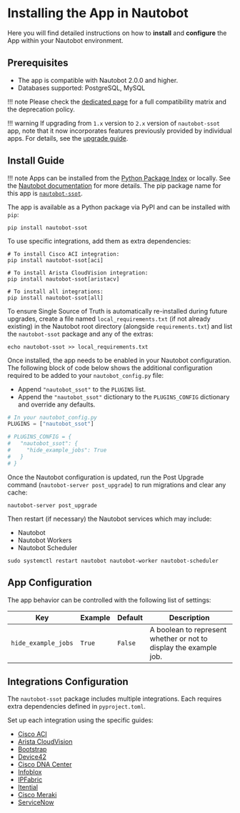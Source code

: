 # Installing the App in Nautobot

Here you will find detailed instructions on how to **install** and **configure** the App within your Nautobot environment.

## Prerequisites

- The app is compatible with Nautobot 2.0.0 and higher.
- Databases supported: PostgreSQL, MySQL

!!! note
    Please check the [dedicated page](compatibility_matrix.md) for a full compatibility matrix and the deprecation policy.

!!! warning
    If upgrading from `1.x` version to `2.x` version of `nautobot-ssot` app, note that it now incorporates features previously provided by individual apps. For details, see the [upgrade guide](../admin/upgrade.md).

## Install Guide

!!! note
    Apps can be installed from the [Python Package Index](https://pypi.org/) or locally. See the [Nautobot documentation](https://docs.nautobot.com/projects/core/en/stable/user-guide/administration/installation/app-install/) for more details. The pip package name for this app is [`nautobot-ssot`](https://pypi.org/project/nautobot-ssot/).

The app is available as a Python package via PyPI and can be installed with `pip`:

```shell
pip install nautobot-ssot
```

To use specific integrations, add them as extra dependencies:

```shell
# To install Cisco ACI integration:
pip install nautobot-ssot[aci]

# To install Arista CloudVision integration:
pip install nautobot-ssot[aristacv]

# To install all integrations:
pip install nautobot-ssot[all]
```

To ensure Single Source of Truth is automatically re-installed during future upgrades, create a file named `local_requirements.txt` (if not already existing) in the Nautobot root directory (alongside `requirements.txt`) and list the `nautobot-ssot` package and any of the extras:

```shell
echo nautobot-ssot >> local_requirements.txt
```

Once installed, the app needs to be enabled in your Nautobot configuration. The following block of code below shows the additional configuration required to be added to your `nautobot_config.py` file:

- Append `"nautobot_ssot"` to the `PLUGINS` list.
- Append the `"nautobot_ssot"` dictionary to the `PLUGINS_CONFIG` dictionary and override any defaults.

```python
# In your nautobot_config.py
PLUGINS = ["nautobot_ssot"]

# PLUGINS_CONFIG = {
#   "nautobot_ssot": {
#     "hide_example_jobs": True
#   }
# }
```

Once the Nautobot configuration is updated, run the Post Upgrade command (`nautobot-server post_upgrade`) to run migrations and clear any cache:

```shell
nautobot-server post_upgrade
```

Then restart (if necessary) the Nautobot services which may include:

- Nautobot
- Nautobot Workers
- Nautobot Scheduler

```shell
sudo systemctl restart nautobot nautobot-worker nautobot-scheduler
```

## App Configuration

The app behavior can be controlled with the following list of settings:

| Key                 | Example | Default | Description                                                       |
| ------------------- | ------- | ------- | ----------------------------------------------------------------- |
| `hide_example_jobs` | `True`  | `False` | A boolean to represent whether or not to display the example job. |

## Integrations Configuration

The `nautobot-ssot` package includes multiple integrations. Each requires extra dependencies defined in `pyproject.toml`.

Set up each integration using the specific guides:

- [Cisco ACI](./integrations/aci_setup.md)
- [Arista CloudVision](./integrations/aristacv_setup.md)
- [Bootstrap](./integrations/bootstrap_setup.md)
- [Device42](./integrations/device42_setup.md)
- [Cisco DNA Center](./integrations/dna_center_setup.md)
- [Infoblox](./integrations/infoblox_setup.md)
- [IPFabric](./integrations/ipfabric_setup.md)
- [Itential](./integrations/itential_setup.md)
- [Cisco Meraki](./integrations/meraki_setup.md)
- [ServiceNow](./integrations/servicenow_setup.md)
